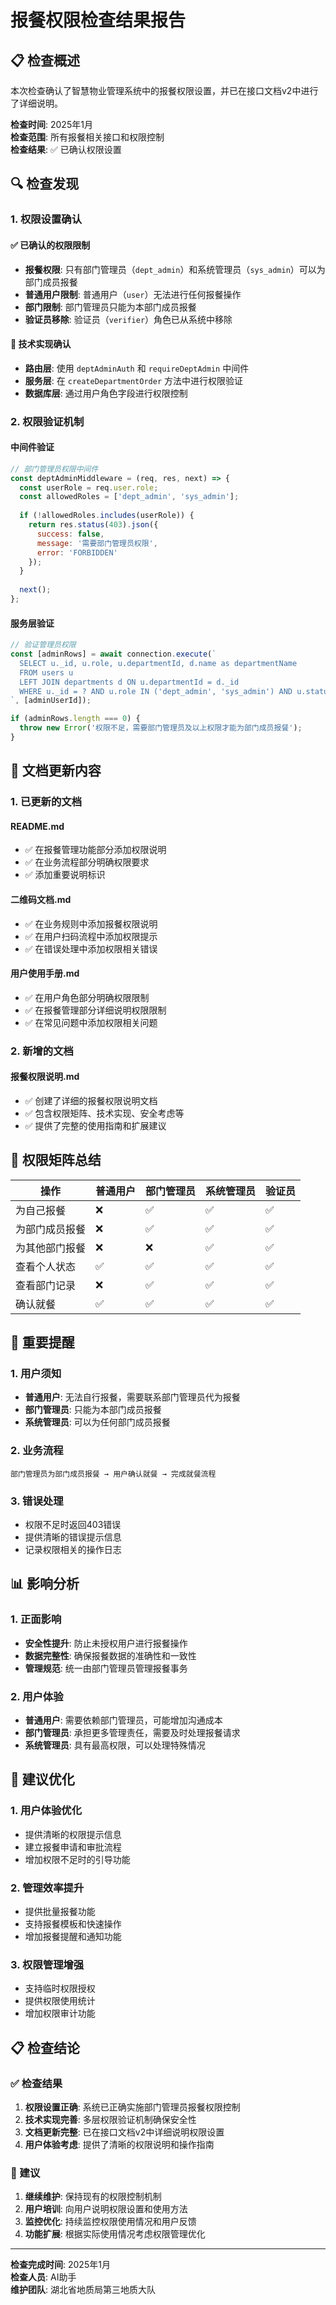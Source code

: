 # 报餐权限检查结果报告

## 📋 检查概述

本次检查确认了智慧物业管理系统中的报餐权限设置，并已在接口文档v2中进行了详细说明。

**检查时间**: 2025年1月  
**检查范围**: 所有报餐相关接口和权限控制  
**检查结果**: ✅ 已确认权限设置

## 🔍 检查发现

### 1. 权限设置确认

#### ✅ 已确认的权限限制
- **报餐权限**: 只有部门管理员（`dept_admin`）和系统管理员（`sys_admin`）可以为部门成员报餐
- **普通用户限制**: 普通用户（`user`）无法进行任何报餐操作
- **部门限制**: 部门管理员只能为本部门成员报餐
- **验证员移除**: 验证员（`verifier`）角色已从系统中移除

#### 🔧 技术实现确认
- **路由层**: 使用 `deptAdminAuth` 和 `requireDeptAdmin` 中间件
- **服务层**: 在 `createDepartmentOrder` 方法中进行权限验证
- **数据库层**: 通过用户角色字段进行权限控制

### 2. 权限验证机制

#### 中间件验证
```javascript
// 部门管理员权限中间件
const deptAdminMiddleware = (req, res, next) => {
  const userRole = req.user.role;
  const allowedRoles = ['dept_admin', 'sys_admin'];
  
  if (!allowedRoles.includes(userRole)) {
    return res.status(403).json({
      success: false,
      message: '需要部门管理员权限',
      error: 'FORBIDDEN'
    });
  }
  
  next();
};
```

#### 服务层验证
```javascript
// 验证管理员权限
const [adminRows] = await connection.execute(`
  SELECT u._id, u.role, u.departmentId, d.name as departmentName
  FROM users u
  LEFT JOIN departments d ON u.departmentId = d._id
  WHERE u._id = ? AND u.role IN ('dept_admin', 'sys_admin') AND u.status = 'active'
`, [adminUserId]);

if (adminRows.length === 0) {
  throw new Error('权限不足，需要部门管理员及以上权限才能为部门成员报餐');
}
```

## 📝 文档更新内容

### 1. 已更新的文档

#### README.md
- ✅ 在报餐管理功能部分添加权限说明
- ✅ 在业务流程部分明确权限要求
- ✅ 添加重要说明标识

#### 二维码文档.md
- ✅ 在业务规则中添加报餐权限说明
- ✅ 在用户扫码流程中添加权限提示
- ✅ 在错误处理中添加权限相关错误

#### 用户使用手册.md
- ✅ 在用户角色部分明确权限限制
- ✅ 在报餐管理部分详细说明权限限制
- ✅ 在常见问题中添加权限相关问题

### 2. 新增的文档

#### 报餐权限说明.md
- ✅ 创建了详细的报餐权限说明文档
- ✅ 包含权限矩阵、技术实现、安全考虑等
- ✅ 提供了完整的使用指南和扩展建议

## 🎯 权限矩阵总结

| 操作 | 普通用户 | 部门管理员 | 系统管理员 | 验证员 |
|------|---------|-----------|-----------|--------|
| 为自己报餐 | ❌ | ✅ | ✅ | ✅ |
| 为部门成员报餐 | ❌ | ✅ | ✅ | ✅ |
| 为其他部门报餐 | ❌ | ❌ | ✅ | ✅ |
| 查看个人状态 | ✅ | ✅ | ✅ | ✅ |
| 查看部门记录 | ❌ | ✅ | ✅ | ✅ |
| 确认就餐 | ✅ | ✅ | ✅ | ✅ |

## 🚨 重要提醒

### 1. 用户须知
- **普通用户**: 无法自行报餐，需要联系部门管理员代为报餐
- **部门管理员**: 只能为本部门成员报餐
- **系统管理员**: 可以为任何部门成员报餐

### 2. 业务流程
```
部门管理员为部门成员报餐 → 用户确认就餐 → 完成就餐流程
```

### 3. 错误处理
- 权限不足时返回403错误
- 提供清晰的错误提示信息
- 记录权限相关的操作日志

## 📊 影响分析

### 1. 正面影响
- **安全性提升**: 防止未授权用户进行报餐操作
- **数据完整性**: 确保报餐数据的准确性和一致性
- **管理规范**: 统一由部门管理员管理报餐事务

### 2. 用户体验
- **普通用户**: 需要依赖部门管理员，可能增加沟通成本
- **部门管理员**: 承担更多管理责任，需要及时处理报餐请求
- **系统管理员**: 具有最高权限，可以处理特殊情况

## 🔮 建议优化

### 1. 用户体验优化
- 提供清晰的权限提示信息
- 建立报餐申请和审批流程
- 增加权限不足时的引导功能

### 2. 管理效率提升
- 提供批量报餐功能
- 支持报餐模板和快速操作
- 增加报餐提醒和通知功能

### 3. 权限管理增强
- 支持临时权限授权
- 提供权限使用统计
- 增加权限审计功能

## 📋 检查结论

### ✅ 检查结果
1. **权限设置正确**: 系统已正确实施部门管理员报餐权限控制
2. **技术实现完善**: 多层权限验证机制确保安全性
3. **文档更新完整**: 已在接口文档v2中详细说明权限设置
4. **用户体验考虑**: 提供了清晰的权限说明和操作指南

### 🎯 建议
1. **继续维护**: 保持现有的权限控制机制
2. **用户培训**: 向用户说明权限设置和使用方法
3. **监控优化**: 持续监控权限使用情况和用户反馈
4. **功能扩展**: 根据实际使用情况考虑权限管理优化

---

**检查完成时间**: 2025年1月  
**检查人员**: AI助手  
**维护团队**: 湖北省地质局第三地质大队

